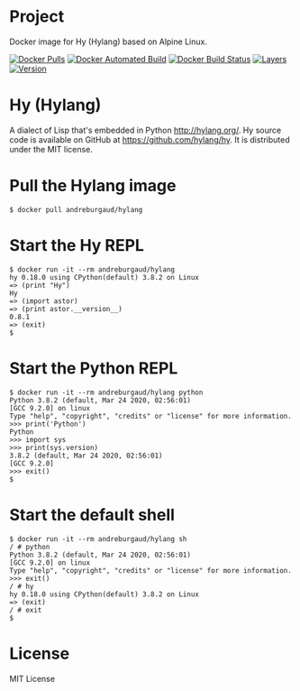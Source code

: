 # Project

Docker image for Hy (Hylang) based on Alpine Linux.

[![Docker Pulls](https://img.shields.io/docker/pulls/andreburgaud/hylang.svg)](https://hub.docker.com/r/andreburgaud/hylang/)
[![Docker Automated Build](https://img.shields.io/docker/automated/andreburgaud/hylang.svg)](https://hub.docker.com/r/andreburgaud/hylang/)
[![Docker Build Status](https://img.shields.io/docker/build/andreburgaud/hylang.svg)](https://hub.docker.com/r/andreburgaud/hylang/)
[![Layers](https://images.microbadger.com/badges/image/andreburgaud/hylang.svg)](https://microbadger.com/images/andreburgaud/hylang)
[![Version](https://images.microbadger.com/badges/version/andreburgaud/hylang.svg)](https://microbadger.com/images/andreburgaud/hylang)

# Hy (Hylang)

A dialect of Lisp that's embedded in Python http://hylang.org/. Hy source code
is available on GitHub at https://github.com/hylang/hy. It is distributed under
the MIT license.

# Pull the Hylang image

```
$ docker pull andreburgaud/hylang
```

# Start the Hy REPL

```
$ docker run -it --rm andreburgaud/hylang
hy 0.18.0 using CPython(default) 3.8.2 on Linux
=> (print "Hy")
Hy
=> (import astor)
=> (print astor.__version__)
0.8.1
=> (exit)
$
```

# Start the Python REPL

```
$ docker run -it --rm andreburgaud/hylang python
Python 3.8.2 (default, Mar 24 2020, 02:56:01)
[GCC 9.2.0] on linux
Type "help", "copyright", "credits" or "license" for more information.
>>> print('Python')
Python
>>> import sys
>>> print(sys.version)
3.8.2 (default, Mar 24 2020, 02:56:01)
[GCC 9.2.0]
>>> exit()
$
```

# Start the default shell

```
$ docker run -it --rm andreburgaud/hylang sh
/ # python
Python 3.8.2 (default, Mar 24 2020, 02:56:01)
[GCC 9.2.0] on linux
Type "help", "copyright", "credits" or "license" for more information.
>>> exit()
/ # hy
hy 0.18.0 using CPython(default) 3.8.2 on Linux
=> (exit)
/ # exit
$
```

# License

MIT License
